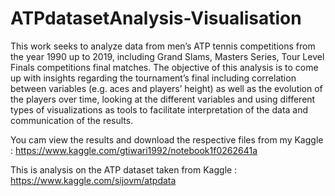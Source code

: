 # ATPdatasetAnalysis-Visualisation
This work seeks to analyze data from men’s ATP tennis competitions from the year 1990 up to 2019, including Grand Slams, Masters Series, Tour Level Finals competitions final matches.  The objective of this analysis is to come up with insights regarding the tournament’s final including correlation between variables (e.g. aces and players’ height) as well as the evolution of the players over time, looking at the different variables and using different types of visualizations as tools to facilitate interpretation of the data and communication of the results.

You cam view the results and download the respective files from my Kaggle : https://www.kaggle.com/gtiwari1992/notebook1f0262641a

This is analysis on the ATP dataset taken from Kaggle : https://www.kaggle.com/sijovm/atpdata
